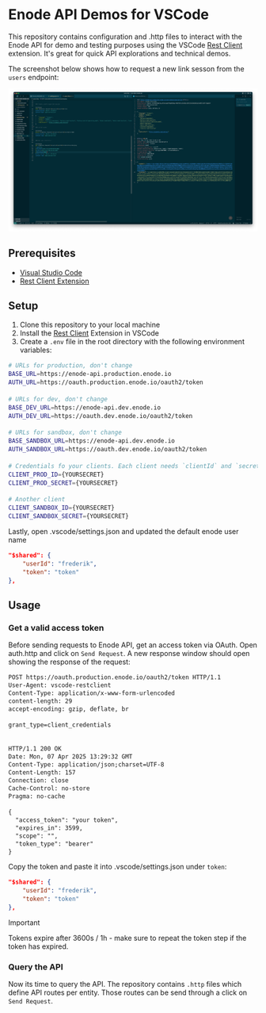 # Enode API Demos for VSCode

This repository contains configuration and .http files to interact with the Enode API for demo and testing purposes using the VSCode [Rest Client](https://github.com/Huachao/vscode-restclient) extension. It's great for quick API explorations and technical demos.

The screenshot below shows how to request a new link sesson from the `users` endpoint:

![Rest Client Screenshot](./assets/screenshot.png)





## Prerequisites
- [Visual Studio Code](https://code.visualstudio.com/)
- [Rest Client Extension](https://github.com/Huachao/vscode-restclient)

## Setup
1. Clone this repository to your local machine
2. Install the [Rest Client](https://github.com/Huachao/vscode-restclient) Extension in VSCode
3. Create a `.env` file in the root directory with the following environment variables:

```bash
# URLs for production, don't change
BASE_URL=https://enode-api.production.enode.io
AUTH_URL=https://oauth.production.enode.io/oauth2/token

# URLs for dev, don't change
BASE_DEV_URL=https://enode-api.dev.enode.io
AUTH_DEV_URL=https://oauth.dev.enode.io/oauth2/token

# URLs for sandbox, don't change
BASE_SANDBOX_URL=https://enode-api.dev.enode.io
AUTH_SANDBOX_URL=https://oauth.dev.enode.io/oauth2/token

# Credentials fo your clients. Each client needs `clientId` and `secret`.
CLIENT_PROD_ID={YOURSECRET}
CLIENT_PROD_SECRET={YOURSECRET}

# Another client
CLIENT_SANDBOX_ID={YOURSECRET}
CLIENT_SANDBOX_SECRET={YOURSECRET}
```

Lastly, open .vscode/settings.json and updated the default enode user name

```json
"$shared": {
    "userId": "frederik",
    "token": "token"
},
```

## Usage

### Get a valid access token
Before sending requests to Enode API, get an access token via OAuth. Open auth.http and click on `Send Request`. A new response window should open showing the response of the request:

```http
POST https://oauth.production.enode.io/oauth2/token HTTP/1.1
User-Agent: vscode-restclient
Content-Type: application/x-www-form-urlencoded
content-length: 29
accept-encoding: gzip, deflate, br

grant_type=client_credentials


HTTP/1.1 200 OK
Date: Mon, 07 Apr 2025 13:29:32 GMT
Content-Type: application/json;charset=UTF-8
Content-Length: 157
Connection: close
Cache-Control: no-store
Pragma: no-cache

{
  "access_token": "your token",
  "expires_in": 3599,
  "scope": "",
  "token_type": "bearer"
}
```
Copy the token and paste it into .vscode/settings.json under `token`:

```json
"$shared": {
    "userId": "frederik",
    "token": "token"
},
```

> [!IMPORTANT]
> Tokens expire after 3600s / 1h - make sure to repeat the token step if the token has expired.

### Query the API

Now its time to query the API. The repository contains `.http` files which define API routes per entity. Those routes can be send through a click on `Send Request`.





